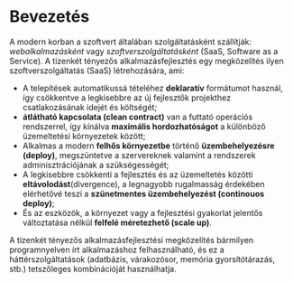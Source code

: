 Bevezetés
=========

A modern korban a szoftvert általában szolgáltatásként szállítják: *webalkalmazásként* vagy *szoftverszolgáltatásként* (SaaS, Software as a Service). A tizenkét tényezős alkalmazásfejlesztés egy megközelítés ilyen szoftverszolgáltatás (SaaS) létrehozására, ami:

* A telepítések automatikussá tételéhez **deklaratív** formátumot használ, így csökkentve a legkisebbre az új fejlesztők projekthez csatlakozásának idejét és költségét;
* **átlátható kapcsolata (clean contract)** van a futtató operációs rendszerrel, így kínálva **maximális hordozhatóságot** a különböző üzemeltetési környezetek között;
* Alkalmas a modern **felhős környezetbe** történő **üzembehelyezésre (deploy)**, megszüntetve a szervereknek valamint a rendszerek adminisztrációjának a szükségességét;
* A legkisebbre csökkenti a fejlesztés és az üzemeltetés közötti **eltávolodást**(divergence), a legnagyobb rugalmasság érdekében elérhetővé teszi a **szünetmentes üzembehelyezést (continouos deploy)**;
* És az eszközök, a környezet vagy a fejlesztési gyakorlat jelentős változtatása nélkül **felfelé méretezhető (scale up)**.

A tizenkét tényezős alkalmazásfejlesztési megközelítés bármilyen programnyelven írt alkalmazáshoz felhasználható, és ez a háttérszolgáltatások (adatbázis, várakozósor, memória gyorsítótárazás, stb.) tetszőleges kombinációját használhatja.
